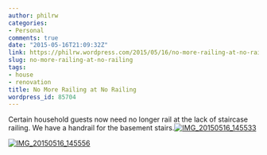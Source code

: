 ```yaml
---
author: philrw
categories:
- Personal
comments: true
date: "2015-05-16T21:09:32Z"
link: https://philrw.wordpress.com/2015/05/16/no-more-railing-at-no-railing/
slug: no-more-railing-at-no-railing
tags:
- house
- renovation
title: No More Railing at No Railing
wordpress_id: 85704
---
```


Certain household guests now need no longer rail at the lack of staircase railing. We have a handrail for the basement stairs.[![IMG_20150516_145533](https://blog.rosenberg-watt.com/wp-content/uploads/2015/05/IMG_20150516_145533-1024x768.jpg)](http://philrw.files.wordpress.com/2015/05/img_20150516_145533.jpg)

[![IMG_20150516_145556](https://blog.rosenberg-watt.com/wp-content/uploads/2015/05/IMG_20150516_145556-768x1024.jpg)](http://philrw.files.wordpress.com/2015/05/img_20150516_145556.jpg)
